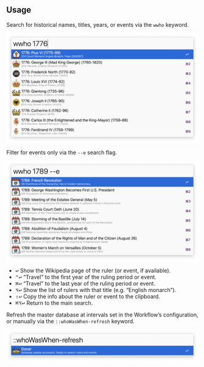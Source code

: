## Usage

Search for historical names, titles, years, or events via the `wwho` keyword.

![Main search for year, names, titles](images/search.png)

Filter for events only via the `--e` search flag.

![Search filtering for events only](images/events.png)

* <kbd>↩</kbd> Show the Wikipedia page of the ruler (or event, if available).
* <kbd>⌃</kbd><kbd>↩</kbd> “Travel” to the first year of the ruling period or event.
* <kbd>⌘</kbd><kbd>↩</kbd> “Travel” to the last year of the ruling period or event.
* <kbd>⌥</kbd><kbd>↩</kbd> Show the list of rulers with that title (e.g. “English monarch”).
* <kbd>⇧</kbd><kbd>↩</kbd> Copy the info about the ruler or event to the clipboard.
* <kbd>⌘</kbd><kbd>⌥</kbd><kbd>↩</kbd> Return to the main search.

Refresh the master database at intervals set in the Workflow’s configuration, or manually via the `::whoWasWhen-refresh` keyword.

![Refresh completed screen](images/refresh.png)
